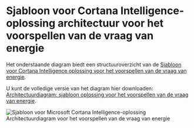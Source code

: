<properties
    pageTitle="Sjabloon voor Cortana Intelligence-oplossing architectuur voor het voorspellen van de vraag van energie | Microsoft Azure"
    description="Architectuur van de Microsoft Cortana Intelligence-oplossing sjabloon met behulp van de prognose van de vraag voor een hulpprogramma energie bedrijf."
    keywords="Solution accelerator cortana analytics; energie prognoses"
    services="cortana-analytics"
    documentationCenter=""
    authors="garyericson"
    manager="jhubbard"
    editor="cgronlun"/>

<tags
    ms.service="cortana-analytics"
    ms.workload="data-services"
    ms.tgt_pltfrm="na"
    ms.devlang="na"
    ms.topic="article"
    ms.date="11/19/2015"
    ms.author="garye" />

# <a name="cortana-intelligence-solution-template-architecture-for-demand-forecasting-of-energy"></a>Sjabloon voor Cortana Intelligence-oplossing architectuur voor het voorspellen van de vraag van energie

Het onderstaande diagram biedt een structuuroverzicht van de [Sjabloon voor Cortana Intelligence oplossing voor het voorspellen van de vraag van energie](cortana-analytics-playbook-demand-forecasting-energy.md).

U kunt de volledige versie van het diagram hier downloaden: [Architectuurdiagram: sjabloon oplossing voor het voorspellen van de vraag van energie](http://download.microsoft.com/download/1/9/B/19B815F0-D1B0-4F67-AED3-A40544225FD1/ca-topologies-energy-forecasting.png).

![Sjabloon voor Microsoft Cortana Intelligence-oplossing Architectuurdiagram voor het voorspellen van de vraag van energie][image]

[image]: ./media/cortana-analytics-architecture-demand-forecasting-energy/ca-topologies-energy-forecasting.png
